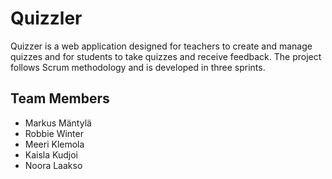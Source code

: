 # Quizzler

Quizzer is a web application designed for teachers to create and manage quizzes and for students to take quizzes and receive feedback. The project follows Scrum methodology and is developed in three sprints.

## Team Members

- Markus Mäntylä
- Robbie Winter
- Meeri Klemola
- Kaisla Kudjoi
- Noora Laakso